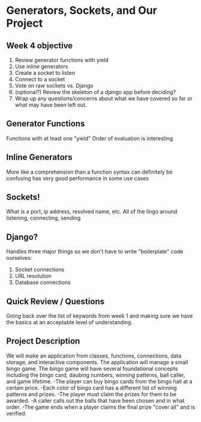 # Generators, Sockets, and Our Project

## Week 4 objective
1. Review generator functions with yield
1. Use inline generators
1. Create a socket to listen
1. Connect to a socket
1. Vote on raw sockets vs. Django
1. (optional?) Review the skeleton of a django app before deciding?
1. Wrap up any questions/concerns about what we have covered so far or what may have been left out.

## Generator Functions
Functions with at least one "yield"
Order of evaluation is interesting

## Inline Generators
More like a comprehension than a function
syntax can definitely be confusing
has very good performance in some use cases

## Sockets!
What is a port, ip address, resolved name, etc.
All of the lingo around listening, connecting, sending

## Django?
Handles three major things so we don't have to write "boilerplate" code ourselves:
1. Socket connections
2. URL resolution
3. Database connections

## Quick Review / Questions
Going back over the list of keywords from week 1 and making sure we have the basics at an acceptable level of understanding.

## Project Description
We will make an application from classes, functions, connections, data storage, and interactive components.
The application will manage a small bingo game.
The bingo game will have several foundational concepts including the bingo card, daubing numbers, winning patterns, ball caller, and game lifetime.
-The player can buy bingo cards from the bingo hall at a certain price.
-Each color of bingo card has a different list of winning patterns and prizes.
-The player must claim the prizes for them to be awarded.
-A caller calls out the balls that have been chosen and in what order.
-The game ends when a player claims the final prize "cover all" and is verified.
